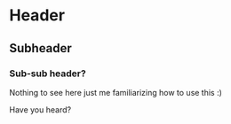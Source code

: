 # Header
## Subheader
### Sub-sub header?

Nothing to see here just me familiarizing how to use this :)

Have you heard?
